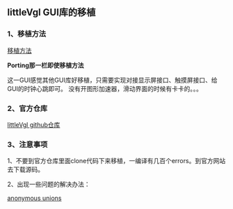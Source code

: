 ## littleVgl  GUI库的移植

### 1、移植方法

[移植方法](<https://docs.littlevgl.com/en/html/porting/index.html>)             

**Porting那一栏即使移植方法**

这一GUI感觉其他GUI库好移植，只需要实现对接显示屏接口、触摸屏接口、给GUI的时钟心跳即可。
没有开图形加速器，滑动界面的时候有卡卡的。。。

### 2、官方仓库

[littleVgl github仓库](<https://github.com/littlevgl/lvgl>)

### 3、注意事项

1、不要到官方仓库里面clone代码下来移植，一编译有几百个errors。到官方网站去下载源码。

2、出现一些问题的解决办法：

[anonymous unions](<https://blog.csdn.net/qq_36413982/article/details/91038730>)

